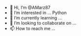 - 👋 Hi, I’m @AMarz87
- 👀 I’m interested in ... Python 
- 🌱 I’m currently learning ...
- 💞️ I’m looking to collaborate on ...
- 📫 How to reach me ...

<!---
AMarz87/AMarz87 is a ✨ special ✨ repository because its `README.md` (this file) appears on your GitHub profile.
You can click the Preview link to take a look at your changes.
--->
